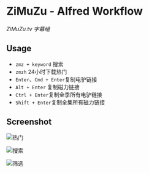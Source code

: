 # ZiMuZu - Alfred Workflow

*ZiMuZu.tv 字幕组*


## Usage

+ `zmz + keyword` 搜索
+ `zmzh` 24小时下载热门
+ `Enter`、`Cmd + Enter`复制电驴链接 
+ `Alt + Enter` 复制磁力链接
+ `Ctrl + Enter`复制全季所有电驴链接
+ `Shift + Enter`复制全集所有磁力链接


## Screenshot

![热门](https://raw.githubusercontent.com/norlight/zimuzu-go/master/screenshot/zmzh.png)

![搜索](https://raw.githubusercontent.com/norlight/zimuzu-go/master/screenshot/zmz_search.png)

![筛选](https://raw.githubusercontent.com/norlight/zimuzu-go/master/screenshot/zmz_filter.png)
